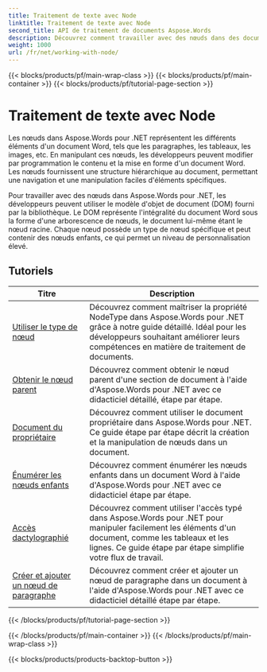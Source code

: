 ```yaml
---
title: Traitement de texte avec Node
linktitle: Traitement de texte avec Node
second_title: API de traitement de documents Aspose.Words
description: Découvrez comment travailler avec des nœuds dans des documents Word à l'aide d'Aspose.Words pour .NET. Tutoriels détaillés avec des exemples de code.
weight: 1000
url: /fr/net/working-with-node/
---
```


{{< blocks/products/pf/main-wrap-class >}}
{{< blocks/products/pf/main-container >}}
{{< blocks/products/pf/tutorial-page-section >}}

# Traitement de texte avec Node

Les nœuds dans Aspose.Words pour .NET représentent les différents éléments d'un document Word, tels que les paragraphes, les tableaux, les images, etc. En manipulant ces nœuds, les développeurs peuvent modifier par programmation le contenu et la mise en forme d'un document Word. Les nœuds fournissent une structure hiérarchique au document, permettant une navigation et une manipulation faciles d'éléments spécifiques.

Pour travailler avec des nœuds dans Aspose.Words pour .NET, les développeurs peuvent utiliser le modèle d'objet de document (DOM) fourni par la bibliothèque. Le DOM représente l'intégralité du document Word sous la forme d'une arborescence de nœuds, le document lui-même étant le nœud racine. Chaque nœud possède un type de nœud spécifique et peut contenir des nœuds enfants, ce qui permet un niveau de personnalisation élevé.

 ## Tutoriels
| Titre | Description |
| --- | --- |
| [Utiliser le type de nœud](./use-node-type/) | Découvrez comment maîtriser la propriété NodeType dans Aspose.Words pour .NET grâce à notre guide détaillé. Idéal pour les développeurs souhaitant améliorer leurs compétences en matière de traitement de documents. |
| [Obtenir le nœud parent](./get-parent-node/) | Découvrez comment obtenir le nœud parent d'une section de document à l'aide d'Aspose.Words pour .NET avec ce didacticiel détaillé, étape par étape. |
| [Document du propriétaire](./owner-document/) | Découvrez comment utiliser le document propriétaire dans Aspose.Words pour .NET. Ce guide étape par étape décrit la création et la manipulation de nœuds dans un document. |
| [Énumérer les nœuds enfants](./enumerate-child-nodes/) | Découvrez comment énumérer les nœuds enfants dans un document Word à l'aide d'Aspose.Words pour .NET avec ce didacticiel étape par étape. |
| [Accès dactylographié](./typed-access/) | Découvrez comment utiliser l'accès typé dans Aspose.Words pour .NET pour manipuler facilement les éléments d'un document, comme les tableaux et les lignes. Ce guide étape par étape simplifie votre flux de travail. |
| [Créer et ajouter un nœud de paragraphe](./create-and-add-paragraph-node/) | Découvrez comment créer et ajouter un nœud de paragraphe dans un document à l'aide d'Aspose.Words pour .NET avec ce didacticiel détaillé étape par étape. |
{{< /blocks/products/pf/tutorial-page-section >}}

{{< /blocks/products/pf/main-container >}}
{{< /blocks/products/pf/main-wrap-class >}}

{{< blocks/products/products-backtop-button >}}
